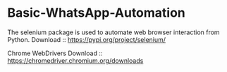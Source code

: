 # Basic-WhatsApp-Automation
The selenium package is used to automate web browser interaction from Python.
Download :: https://pypi.org/project/selenium/

Chrome WebDrivers
Download :: https://chromedriver.chromium.org/downloads
